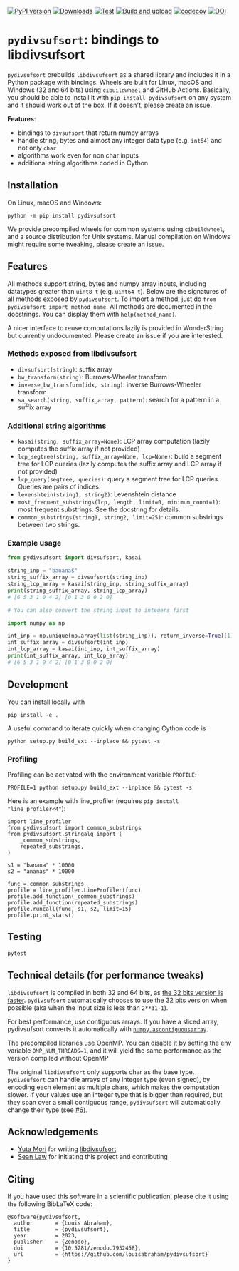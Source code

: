 [![PyPI
version](https://badge.fury.io/py/pydivsufsort.svg)](https://badge.fury.io/py/pydivsufsort) [![Downloads](https://pepy.tech/badge/pydivsufsort)](https://pepy.tech/project/pydivsufsort) [![Test](https://github.com/louisabraham/pydivsufsort/actions/workflows/test.yml/badge.svg)](https://github.com/louisabraham/pydivsufsort/actions/workflows/test.yml) [![Build and upload](https://github.com/louisabraham/pydivsufsort/actions/workflows/build-and-upload.yml/badge.svg)](https://github.com/louisabraham/pydivsufsort/actions/workflows/build-and-upload.yml) [![codecov](https://codecov.io/gh/louisabraham/pydivsufsort/branch/master/graph/badge.svg?token=A1BM9U1OLV)](https://codecov.io/gh/louisabraham/pydivsufsort) [![DOI](https://zenodo.org/badge/241137939.svg)](https://zenodo.org/badge/latestdoi/241137939)

# `pydivsufsort`: bindings to libdivsufsort

`pydivsufsort` prebuilds `libdivsufsort` as a shared library and
includes it in a Python package with bindings. Wheels are built for Linux, macOS and Windows (32 and 64 bits) using `cibuildwheel` and GitHub Actions. Basically, you should be able to install it with `pip install pydivsufsort` on any system and it should work out of the box. If it doesn't, please create an issue.

**Features**:

- bindings to `divsufsort` that return numpy arrays
- handle string, bytes and almost any integer data type (e.g. `int64`) and not only `char`
- algorithms work even for non char inputs
- additional string algorithms coded in Cython

## Installation

On Linux, macOS and Windows:

```
python -m pip install pydivsufsort
```

We provide precompiled wheels for common systems using `cibuildwheel`, and a source distribution for Unix systems. Manual compilation on Windows might require some tweaking, please create an issue.

## Features

All methods support string, bytes and numpy array inputs, including datatypes greater than `uint8_t` (e.g. `uint64_t`). Below are the signatures of all methods exposed by `pydivsufsort`. To import a method, just do `from pydivsufsort import method_name`. All methods are documented in the docstrings. You can display them with `help(method_name)`.

A nicer interface to reuse computations lazily is provided in WonderString but currently undocumented. Please create an issue if you are interested.

### Methods exposed from libdivsufsort

- `divsufsort(string)`: suffix array
- `bw_transform(string)`: Burrows-Wheeler transform
- `inverse_bw_transform(idx, string)`: inverse Burrows-Wheeler transform
- `sa_search(string, suffix_array, pattern)`: search for a pattern in a suffix array


### Additional string algorithms

- `kasai(string, suffix_array=None)`: LCP array computation (lazily computes the suffix array if not provided)
- `lcp_segtree(string, suffix_array=None, lcp=None)`: build a segment tree for LCP queries (lazily computes the suffix array and LCP array if not provided)
- `lcp_query(segtree, queries)`: query a segment tree for LCP queries. Queries are pairs of indices.
- `levenshtein(string1, string2)`: Levenshtein distance
- `most_frequent_substrings(lcp, length, limit=0, minimum_count=1)`: most frequent substrings. See the docstring for details.
- `common_substrings(string1, string2, limit=25)`: common substrings between two strings.


### Example usage

```python
from pydivsufsort import divsufsort, kasai

string_inp = "banana$"
string_suffix_array = divsufsort(string_inp)
string_lcp_array = kasai(string_inp, string_suffix_array)
print(string_suffix_array, string_lcp_array)
# [6 5 3 1 0 4 2] [0 1 3 0 0 2 0]

# You can also convert the string input to integers first

import numpy as np

int_inp = np.unique(np.array(list(string_inp)), return_inverse=True)[1]
int_suffix_array = divsufsort(int_inp)
int_lcp_array = kasai(int_inp, int_suffix_array)
print(int_suffix_array, int_lcp_array)
# [6 5 3 1 0 4 2] [0 1 3 0 0 2 0]
```


## Development

You can install locally with

```
pip install -e .
```

A useful command to iterate quickly when changing Cython code is

```
python setup.py build_ext --inplace && pytest -s
```

### Profiling

Profiling can be activated with the environment variable `PROFILE`:

```
PROFILE=1 python setup.py build_ext --inplace && pytest -s
```

Here is an example with line_profiler (requires `pip install "line_profiler<4"`):

```
import line_profiler
from pydivsufsort import common_substrings
from pydivsufsort.stringalg import (
    _common_substrings,
    repeated_substrings,
)

s1 = "banana" * 10000
s2 = "ananas" * 10000

func = common_substrings
profile = line_profiler.LineProfiler(func)
profile.add_function(_common_substrings)
profile.add_function(repeated_substrings)
profile.runcall(func, s1, s2, limit=15)
profile.print_stats()
```

## Testing

```
pytest
```

## Technical details (for performance tweaks)

`libdivsufsort` is compiled in both 32 and 64 bits, as [the 32 bits version is faster](https://github.com/y-256/libdivsufsort/issues/21). `pydivsufsort` automatically chooses to use the 32 bits version when possible (aka when the input size is less than `2**31-1`).

For best performance, use contiguous arrays. If you have a sliced array, pydivsufsort converts it automatically with [`numpy.ascontiguousarray`](https://docs.scipy.org/doc/numpy/reference/generated/numpy.ascontiguousarray.html).

The precompiled libraries use OpenMP. You can disable it by setting the env variable `OMP_NUM_THREADS=1`, and it will yield the same performance as the version compiled without OpenMP

The original `libdivsufsort` only supports char as the base type. `pydivsufsort` can handle arrays of any integer type (even signed), by encoding each element as multiple chars, which makes the computation slower. If your values use an integer type that is bigger than required, but they span over a small contiguous range, `pydivsufsort` will automatically change their type (see [#6](https://github.com/louisabraham/pydivsufsort/issues/6)).

## Acknowledgements

- [Yuta Mori](https://github.com/y-256) for writing [libdivsufsort](https://github.com/y-256/libdivsufsort)
- [Sean Law](http://seanlaw.github.io/) for initiating this project and contributing

## Citing

If you have used this software in a scientific publication, please cite it using the following BibLaTeX code:

```
@software{pydivsufsort,
  author       = {Louis Abraham},
  title        = {pydivsufsort},
  year         = 2023,
  publisher    = {Zenodo},
  doi          = {10.5281/zenodo.7932458},
  url          = {https://github.com/louisabraham/pydivsufsort}
}
```